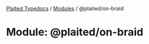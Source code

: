 [Plaited Typedocs](../README.md) / [Modules](../modules.md) / @plaited/on-braid

# Module: @plaited/on-braid

